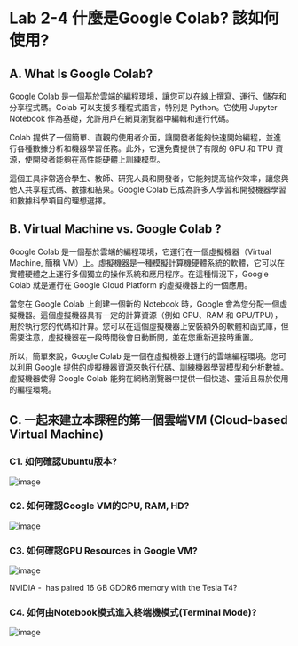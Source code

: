 # Lab 2-4 什麼是Google Colab? 該如何使用?

## A. What Is Google Colab?

Google Colab 是一個基於雲端的編程環境，讓您可以在線上撰寫、運行、儲存和分享程式碼。Colab 可以支援多種程式語言，特別是 Python。它使用 Jupyter Notebook 作為基礎，允許用戶在網頁瀏覽器中編輯和運行代碼。

Colab 提供了一個簡單、直觀的使用者介面，讓開發者能夠快速開始編程，並進行各種數據分析和機器學習任務。此外，它還免費提供了有限的 GPU 和 TPU 資源，使開發者能夠在高性能硬體上訓練模型。

這個工具非常適合學生、教師、研究人員和開發者，它能夠提高協作效率，讓您與他人共享程式碼、數據和結果。Google Colab 已成為許多人學習和開發機器學習和數據科學項目的理想選擇。

## B. Virtual Machine vs. Google Colab ?

Google Colab 是一個基於雲端的編程環境，它運行在一個虛擬機器（Virtual Machine, 簡稱 VM）上。虛擬機器是一種模擬計算機硬體系統的軟體，它可以在實體硬體之上運行多個獨立的操作系統和應用程序。在這種情況下，Google Colab 就是運行在 Google Cloud Platform 的虛擬機器上的一個應用。

當您在 Google Colab 上創建一個新的 Notebook 時，Google 會為您分配一個虛擬機器。這個虛擬機器具有一定的計算資源（例如 CPU、RAM 和 GPU/TPU），用於執行您的代碼和計算。您可以在這個虛擬機器上安裝額外的軟體和函式庫，但需要注意，虛擬機器在一段時間後會自動斷開，並在您重新連接時重置。

所以，簡單來說，Google Colab 是一個在虛擬機器上運行的雲端編程環境。您可以利用 Google 提供的虛擬機器資源來執行代碼、訓練機器學習模型和分析數據。虛擬機器使得 Google Colab 能夠在網絡瀏覽器中提供一個快速、靈活且易於使用的編程環境。

## C. 一起來建立本課程的第一個雲端VM (Cloud-based Virtual Machine)

### C1. 如何確認Ubuntu版本?
![image](https://user-images.githubusercontent.com/55008636/226156685-9fdddbaf-ff0f-406e-8026-b899c19f5c03.png)

### C2. 如何確認Google VM的CPU, RAM, HD?
![image](https://user-images.githubusercontent.com/55008636/226156704-da274016-6feb-45df-97c6-2cfdf15a2fcd.png)

### C3. 如何確認GPU Resources in Google VM?
![image](https://user-images.githubusercontent.com/55008636/226156710-766671ac-4a80-4a88-8282-8a3957314666.png)

NVIDIA -  has paired 16 GB GDDR6 memory with the Tesla T4?


### C4. 如何由Notebook模式進入終端機模式(Terminal Mode)?
![image](https://user-images.githubusercontent.com/55008636/226156716-a9ca7407-cfd1-4ef4-a1af-9ddfd7564613.png)
